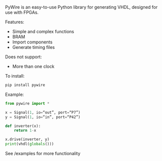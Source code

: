 PyWire is an easy-to-use Python library for generating VHDL, designed for use with FPGAs. 

Features:
- Simple and complex functions
- BRAM
- Import components
- Generate timing files

Does not support:
- More than one clock

To install:
```python
pip install pywire
```

Example:
```python
from pywire import *

x = Signal(1, io=“out”, port=“P7”)
y = Signal(1, io=“in”, port=“P42”)

def inverter(x):
	return 1-x

x.drive(inverter, y)
print(vhdl(globals()))
```

See /examples for more functionality